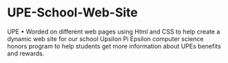 # UPE-School-Web-Site
UPE
• Worded on different web pages using Html and CSS to help create a dynamic web site for our school Upsilon Pi Epsilon computer science honors program to help students get more information about UPEs benefits and rewards.
